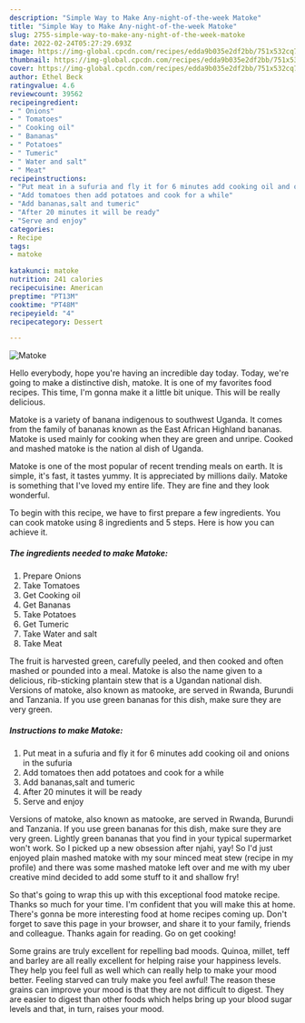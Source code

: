 ```yaml
---
description: "Simple Way to Make Any-night-of-the-week Matoke"
title: "Simple Way to Make Any-night-of-the-week Matoke"
slug: 2755-simple-way-to-make-any-night-of-the-week-matoke
date: 2022-02-24T05:27:29.693Z
image: https://img-global.cpcdn.com/recipes/edda9b035e2df2bb/751x532cq70/matoke-recipe-main-photo.jpg
thumbnail: https://img-global.cpcdn.com/recipes/edda9b035e2df2bb/751x532cq70/matoke-recipe-main-photo.jpg
cover: https://img-global.cpcdn.com/recipes/edda9b035e2df2bb/751x532cq70/matoke-recipe-main-photo.jpg
author: Ethel Beck
ratingvalue: 4.6
reviewcount: 39562
recipeingredient:
- " Onions"
- " Tomatoes"
- " Cooking oil"
- " Bananas"
- " Potatoes"
- " Tumeric"
- " Water and salt"
- " Meat"
recipeinstructions:
- "Put meat in a sufuria and fly it for 6 minutes add cooking oil and onions in the sufuria"
- "Add tomatoes then add potatoes and cook for a while"
- "Add bananas,salt and tumeric"
- "After 20 minutes it will be ready"
- "Serve and enjoy"
categories:
- Recipe
tags:
- matoke

katakunci: matoke 
nutrition: 241 calories
recipecuisine: American
preptime: "PT13M"
cooktime: "PT48M"
recipeyield: "4"
recipecategory: Dessert

---
```



![Matoke](https://img-global.cpcdn.com/recipes/edda9b035e2df2bb/751x532cq70/matoke-recipe-main-photo.jpg)

Hello everybody, hope you're having an incredible day today. Today, we're going to make a distinctive dish, matoke. It is one of my favorites food recipes. This time, I'm gonna make it a little bit unique. This will be really delicious.

Matoke is a variety of banana indigenous to southwest Uganda. It comes from the family of bananas known as the East African Highland bananas. Matoke is used mainly for cooking when they are green and unripe. Cooked and mashed matoke is the nation al dish of Uganda.

Matoke is one of the most popular of recent trending meals on earth. It is simple, it's fast, it tastes yummy. It is appreciated by millions daily. Matoke is something that I've loved my entire life. They are fine and they look wonderful.


To begin with this recipe, we have to first prepare a few ingredients. You can cook matoke using 8 ingredients and 5 steps. Here is how you can achieve it.

<!--inarticleads1-->

##### The ingredients needed to make Matoke:

1. Prepare  Onions
1. Take  Tomatoes
1. Get  Cooking oil
1. Get  Bananas
1. Take  Potatoes
1. Get  Tumeric
1. Take  Water and salt
1. Take  Meat


The fruit is harvested green, carefully peeled, and then cooked and often mashed or pounded into a meal. Matoke is also the name given to a delicious, rib-sticking plantain stew that is a Ugandan national dish. Versions of matoke, also known as matooke, are served in Rwanda, Burundi and Tanzania. If you use green bananas for this dish, make sure they are very green. 

<!--inarticleads2-->

##### Instructions to make Matoke:

1. Put meat in a sufuria and fly it for 6 minutes add cooking oil and onions in the sufuria
1. Add tomatoes then add potatoes and cook for a while
1. Add bananas,salt and tumeric
1. After 20 minutes it will be ready
1. Serve and enjoy


Versions of matoke, also known as matooke, are served in Rwanda, Burundi and Tanzania. If you use green bananas for this dish, make sure they are very green. Lightly green bananas that you find in your typical supermarket won&#39;t work. So I picked up a new obsession after njahi, yay! So I&#39;d just enjoyed plain mashed matoke with my sour minced meat stew (recipe in my profile) and there was some mashed matoke left over and me with my uber creative mind decided to add some stuff to it and shallow fry! 

So that's going to wrap this up with this exceptional food matoke recipe. Thanks so much for your time. I'm confident that you will make this at home. There's gonna be more interesting food at home recipes coming up. Don't forget to save this page in your browser, and share it to your family, friends and colleague. Thanks again for reading. Go on get cooking!

Some grains are truly excellent for repelling bad moods. Quinoa, millet, teff and barley are all really excellent for helping raise your happiness levels. They help you feel full as well which can really help to make your mood better. Feeling starved can truly make you feel awful! The reason these grains can improve your mood is that they are not difficult to digest. They are easier to digest than other foods which helps bring up your blood sugar levels and that, in turn, raises your mood.
